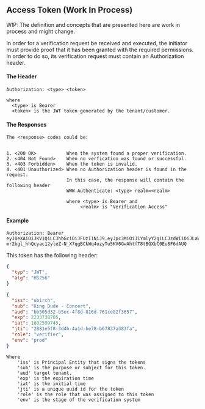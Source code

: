 ## Access Token (Work In Process)

WIP: The definition and concepts that are presented here are work in process and might change.

In order for a verification request be received and executed, the initiator  must provide proof that it has been granted with the required permissions. In order to do so, its verification request must contain an Authorization header. 

#### The Header

```
Authorization: <type> <token>

where 
  <type> is Bearer
  <token> is the JWT token generated by the tenant/customer.

``` 
  
#### The Responses

```
The <response> codes could be:


1. <200 OK>           When the system found a proper verification.
2. <404 Not Found>    When no verfication was found or successful.
3. <403 Forbidden>    When the token is invalid.
4. <401 Unauthorized> When no Authorization header is found in the request.
                      In this case, the response will contain the following header 
                      WWW-Authenticate: <type> realm=<realm>
                      
                      where <type> is Bearer and
                           <realm> is "Verification Access"
```


#### Example

```
Authorization: Bearer eyJ0eXAiOiJKV1QiLCJhbGciOiJFUzI1NiJ9.eyJpc3MiOiJ1YmlyY2giLCJzdWIiOiJLaW5nIER1ZGUgLSBDb25jZXJ0IiwiYXVkIjpbIjdkNjAxOGMwLWYxMGItNDMzMC05OWZiLWNkMjlmNTJhZTlmYSIsImJiNTA1ZDMyLWI1ZWMtNGY4ZC04MTZkLTc2MWNlODJmMzY1NyJdLCJleHAiOjIyMzM3Mzg3ODUsImlhdCI6MTYwMjU5OTc0NSwianRpIjoiMjg4MWU1ZjgtM2Q0Yi00YTFkLWJlNzgtYjY3ODM3YTM4M2ZhIiwicm9sZSI6InZlcmlmaWVyIiwiZW52IjoicHJvZCJ9.FdlORYWyctbuf6PertT-mr2bgl_hhQcyac12yleZ-N_X7qgBCkWq4ozyTuSKV6GwAhtfT8tBGXbC0Eu8F6dAUQ
```

This token has the following header:

```json
{
  "typ": "JWT",
  "alg": "HS256"
}
```

```json
{
  "iss": "ubirch",
  "sub": "King Dude - Concert",
  "aud": "bb505d32-b5ec-4f8d-816d-761ce82f3657",
  "exp": 2233738785,
  "iat": 1602599745,
  "jti": "2881e5f8-3d4b-4a1d-be78-b67837a383fa",
  "role": "verifier",
  "env": "prod"
}
```

```
Where 
    'iss' is Principal Entity that signs the tokens
    'sub' is the purpose or subject for this token. 
    'aud' target tenant. 
    'exp' is the expiration time
    'iat' is the initial time
    'jti' is a unique uuid id for the token
    'role' is the role that was assigned to this token
    'env' is the stage of the verification system
```
        


